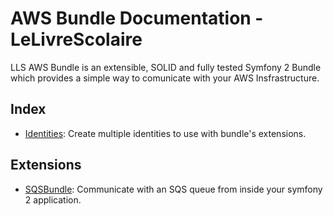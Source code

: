 # AWS Bundle Documentation - LeLivreScolaire

LLS AWS Bundle is an extensible, SOLID and fully tested Symfony 2 Bundle which provides
a simple way to comunicate with your AWS Insfrastructure.

## Index

* [Identities](./Identity/index.md): Create multiple identities to use with bundle's extensions.

## Extensions

* [SQSBundle](https://github.com/lelivrescolaire/SQSBundle): Communicate with an SQS queue from inside your symfony 2 application.